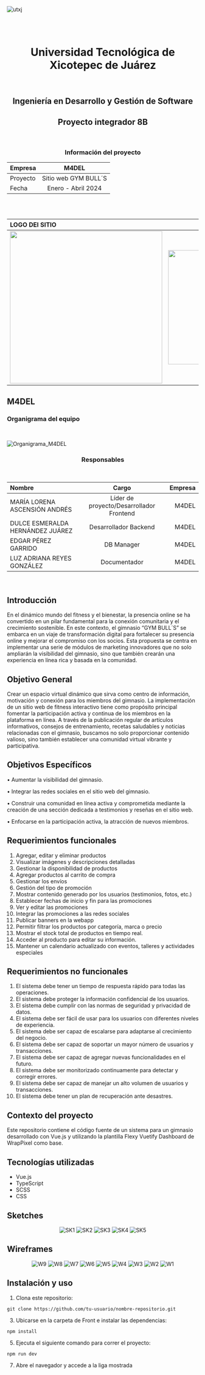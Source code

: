 ![utxj](https://github.com/loreasc2003/m4delProyecto/assets/163441777/57f5e0f6-567a-4597-beff-f8adc0768c60)

<br>
<br>
<h1 align="center"> Universidad Tecnológica de Xicotepec de Juárez </h1>
<br>

<h2 align="center"> Ingeniería en Desarrollo y Gestión de Software </h2>
<h2 align="center"> Proyecto integrador 8B </h2>
<br>

<h3 align="center"> Información del proyecto </h3>

<div align="center">
  
| Empresa | M4DEL | 
|:------------- |:---------------:|
|Proyecto|Sitio web GYM BULL´S|
|Fecha| Enero - Abril 2024 |

</div>

<br>
<br>
<div align="center">
  
| LOGO DEl SITIO  | LOGO DE LA EMPRESA | 
|:------------- |:---------------:| 
<img src="https://github.com/loreasc2003/m4delProyecto/assets/163441777/75e27319-c2da-456b-8fc0-9bf3d29f6567" width="400" height="400">|<img src="https://github.com/loreasc2003/m4delProyecto/assets/163441777/011fced5-cb82-4bc5-9c0f-4397029d7097" width="400" height="300">|
  
</div>


## **M4DEL**
### Organigrama del equipo
<br>

![Organigrama_M4DEL](https://github.com/loreasc2003/m4delProyecto/assets/163441777/5549e849-4f4c-4b5c-936e-56c0dedae482)
<h3 align="center">Responsables </h3>
<br>
<div align="center">
  
| Nombre  | Cargo  | Empresa |
|:------------- |:---------------:| -------------:|
|MARÍA LORENA ASCENSIÓN ANDRÉS |Líder de proyecto/Desarrollador Frontend|M4DEL|
|DULCE ESMERALDA HERNÁNDEZ JUÁREZ |Desarrollador Backend|M4DEL|
|EDGAR PÉREZ GARRIDO |DB Manager|M4DEL|
|LUZ ADRIANA REYES GONZÁLEZ|Documentador|M4DEL|

</div>
<br>

## Introducción
En el dinámico mundo del fitness y el bienestar, la presencia online se ha convertido en un pilar 
fundamental para la conexión comunitaria y el crecimiento sostenible. En este contexto, el 
gimnasio “GYM BULL´S” se embarca en un viaje de transformación digital para fortalecer su 
presencia online y mejorar el compromiso con los socios. Esta propuesta se centra en 
implementar una serie de módulos de marketing innovadores que no solo ampliarán la visibilidad 
del gimnasio, sino que también crearán una experiencia en línea rica y basada en la comunidad. 

## Objetivo General 
 
Crear un espacio virtual dinámico que sirva como centro de información, motivación y conexión para los miembros del gimnasio. La implementación de un sitio web de fitness interactivo tiene como propósito principal fomentar la participación activa y continua de los miembros en la plataforma en línea. A través de la publicación regular de artículos informativos, consejos de entrenamiento, recetas saludables y noticias relacionadas con el gimnasio, buscamos no solo proporcionar contenido valioso, sino también establecer una comunidad virtual vibrante y participativa. 

## Objetivos Específicos 
 
•	Aumentar la visibilidad del gimnasio.
 
•	Integrar las redes sociales en el sitio web del gimnasio. 
 
•	Construir una comunidad en línea activa y comprometida mediante la creación de una sección dedicada a testimonios y reseñas en el sitio web. 

•	Enfocarse en la participación activa, la atracción de nuevos miembros.

## Requerimientos funcionales 

1. Agregar, editar y eliminar productos
2. Visualizar imágenes y descripciones detalladas
3. Gestionar la disponibilidad de productos
4. Agregar productos al carrito de compra
5. Gestionar los envíos 
6. Gestión del tipo de promoción 
7. Mostrar contenido generado por los usuarios (testimonios, fotos, etc.)
8. Establecer fechas de inicio y fin para las promociones 
9. Ver y editar las promociones 
10. Integrar las promociones a las redes sociales 
11. Publicar banners en la webapp 
12. Permitir filtrar los productos por categoría, marca o precio
13. Mostrar el stock total de productos en tiempo real.
14. Acceder al producto para editar su información.
15. Mantener un calendario actualizado con eventos, talleres y actividades especiales

## Requerimientos no funcionales 

1. El sistema debe tener un tiempo de respuesta rápido para todas las operaciones.
2. El sistema debe proteger la información confidencial de los usuarios.
3. El sistema debe cumplir con las normas de seguridad y privacidad de datos.
4. El sistema debe ser fácil de usar para los usuarios con diferentes niveles de experiencia.
5. El sistema debe ser capaz de escalarse para adaptarse al crecimiento del negocio.
6. El sistema debe ser capaz de soportar un mayor número de usuarios y transacciones.
7. El sistema debe ser capaz de agregar nuevas funcionalidades en el futuro.
8. El sistema debe ser monitorizado continuamente para detectar y corregir errores.
9. El sistema debe ser capaz de manejar un alto volumen de usuarios y transacciones.
10. El sistema debe tener un plan de recuperación ante desastres.



## Contexto del proyecto
Este repositorio contiene el código fuente de un sistema para un gimnasio desarrollado con Vue.js y utilizando la plantilla Flexy Vuetify Dashboard de WrapPixel como base.

## Tecnologías utilizadas 
- Vue.js
- TypeScript
- SCSS
- CSS

## Sketches
<div align="center">
  
![SK1](https://github.com/loreasc2003/m4delProyecto/assets/163441777/c997facc-10db-470b-86b9-567e18f535d8)
![SK2](https://github.com/loreasc2003/m4delProyecto/assets/163441777/5663bbf4-dc0d-471f-9ba3-74d6dde26607)
![SK3](https://github.com/loreasc2003/m4delProyecto/assets/163441777/f26ae3d4-0c22-40fa-bd6b-a560c37f57e4)
![SK4](https://github.com/loreasc2003/m4delProyecto/assets/163441777/f2b7bc06-b8e3-4c8a-abfd-dc0faad1c2c9)
![SK5](https://github.com/loreasc2003/m4delProyecto/assets/163441777/818c3983-c45b-4a9d-9ccc-68a82576ef5b)

</div>

## Wireframes 
<div align="center">
  
![W9](https://github.com/loreasc2003/m4delProyecto/assets/163441777/073051cb-a9f7-428e-8e93-18ad4f41c2c7)
![W8](https://github.com/loreasc2003/m4delProyecto/assets/163441777/d8f59720-5b5a-4c26-9f6e-064742103bee)
![W7](https://github.com/loreasc2003/m4delProyecto/assets/163441777/4892e32d-2595-4dcc-8cea-fed895570866)
![W6](https://github.com/loreasc2003/m4delProyecto/assets/163441777/3e75cebb-523c-4e35-8a16-5070bfd171a9)
![W5](https://github.com/loreasc2003/m4delProyecto/assets/163441777/ea2de713-88dd-4207-a957-9753e9c9918d)
![W4](https://github.com/loreasc2003/m4delProyecto/assets/163441777/2fdc73ee-efa0-4e51-a978-2bf29603d972)
![W3](https://github.com/loreasc2003/m4delProyecto/assets/163441777/5a3469c6-c282-47d6-8176-3f5abaf879dd)
![W2](https://github.com/loreasc2003/m4delProyecto/assets/163441777/f4bed6cc-fc01-408a-a591-730404dfa194)
![W1](https://github.com/loreasc2003/m4delProyecto/assets/163441777/3340eec6-23b1-4457-897a-e89153d1e62f)

</div>

## Instalación y uso
1. Clona este repositorio:
 ```
git clone https://github.com/tu-usuario/nombre-repositorio.git

```
3. Ubicarse en la carpeta de Front e instalar las dependencias:
 ```
npm install
```
5. Ejecuta el siguiente comando para correr el proyecto:
```
npm run dev
```
7. Abre el navegador y accede a la liga mostrada 





